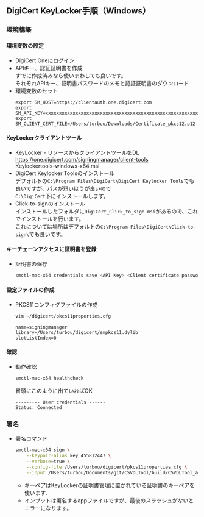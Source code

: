 ## DigiCert KeyLocker手順（Windows）
### 環境構築
#### 環境変数の設定
- DigiCert Oneにログイン
- APIキー、認証証明書を作成  
  すでに作成済みなら使いまわしても良いです。  
  それぞれAPIキー、証明書パスワードのメモと認証証明書のダウンロード
- 環境変数のセット
  ```
  export SM_HOST=https://clientauth.one.digicert.com
  export SM_API_KEY=xxxxxxxxxxxxxxxxxxxxxxxxxxxxxxxxxxxxxxxxxxxxxxxxxxxxxxxxxxxxxxxxxxxxxxxxxxxxxxxxxxxxxxxxxxx
  export SM_CLIENT_CERT_FILE=/Users/turbou/Downloads/Certificate_pkcs12.p12
  ```
#### KeyLockerクライアントツール
- KeyLocker - リソースからクライアントツールをDL  
  https://one.digicert.com/signingmanager/client-tools  
  Keylockertools-windows-x64.msi
- DigiCert Keylocker Toolsのインストール  
  デフォルトの```C:\Program Files\DigiCert\DigiCert Keylocker Tools```でも良いですが、パスが短いほうが良いので  
  ```C:\DigiCert```下にインストールします。
- Click-to-signのインストール  
  インストールしたフォルダに```DigiCert_Click_to_sign.msi```があるので、これでインストールを行います。  
  これについては場所はデフォルトの```C:\Program Files\DigiCert\Click-to-sign\```でも良いです。
#### キーチェーンアクセスに証明書を登録
- 証明書の保存
  ```bash
  smctl-mac-x64 credentials save <API Key> <Client certificate password>
  ```
#### 設定ファイルの作成
- PKCS11コンフィグファイルの作成
  ```bash
  vim ~/digicert/pkcs11properties.cfg
  ```
  ```properties
  name=signingmanager 
  library=/Users/turbou/digicert/smpkcs11.dylib
  slotListIndex=0
  ```
#### 確認
- 動作確認
  ```bash
  smctl-mac-x64 healthcheck
  ```
  冒頭にこのように出ていればOK
  ```
  --------- User credentials ------
  Status: Connected
  ```
### 署名
- 署名コマンド
  ```bash
  smctl-mac-x64 sign \
      --keypair-alias key_455812447 \
      --verbose=true \
      --config-file /Users/turbou/digicert/pkcs11properties.cfg \
      --input /Users/turbou/Documents/git/CSVDLTool/build/CSVDLTool_aarch64.app/
  ```
  - キーペアはKeyLockerの証明書管理に置かれている証明書のキーペアを使います.
  - インプットは署名するappファイルですが、最後のスラッシュがないとエラーになります。
  
